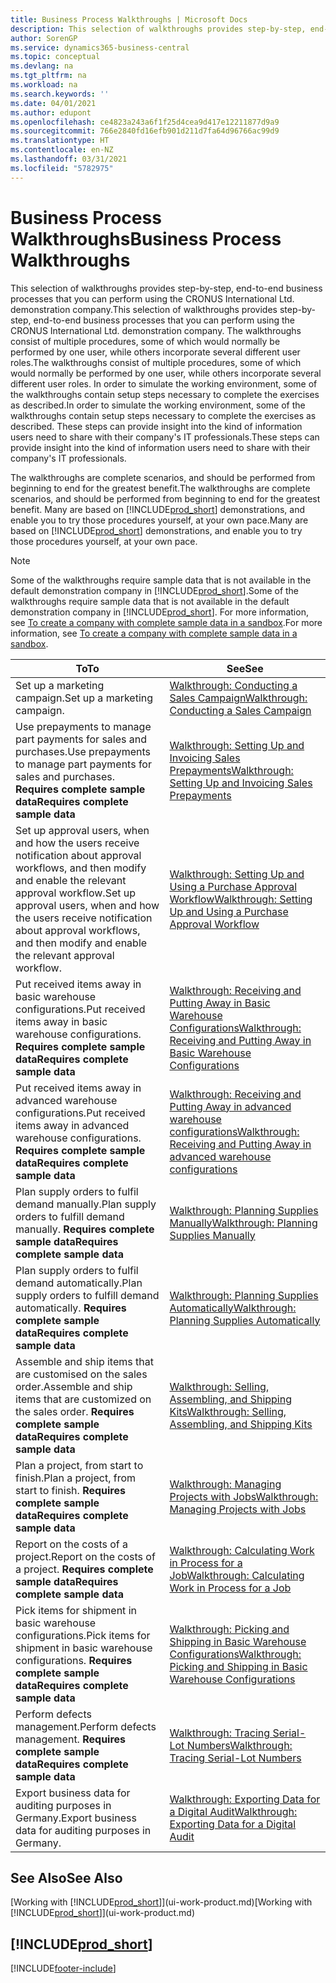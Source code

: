 ```yaml
---
title: Business Process Walkthroughs | Microsoft Docs
description: This selection of walkthroughs provides step-by-step, end-to-end business processes that you can perform using the CRONUS International Ltd. demonstration company.
author: SorenGP
ms.service: dynamics365-business-central
ms.topic: conceptual
ms.devlang: na
ms.tgt_pltfrm: na
ms.workload: na
ms.search.keywords: ''
ms.date: 04/01/2021
ms.author: edupont
ms.openlocfilehash: ce4823a243a6f1f25d4cea9d417e12211877d9a9
ms.sourcegitcommit: 766e2840fd16efb901d211d7fa64d96766ac99d9
ms.translationtype: HT
ms.contentlocale: en-NZ
ms.lasthandoff: 03/31/2021
ms.locfileid: "5782975"
---
```

# <a name="business-process-walkthroughs"></a><span data-ttu-id="65fd9-103">Business Process Walkthroughs</span><span class="sxs-lookup"><span data-stu-id="65fd9-103">Business Process Walkthroughs</span></span>

<span data-ttu-id="65fd9-104">This selection of walkthroughs provides step-by-step, end-to-end business processes that you can perform using the CRONUS International Ltd. demonstration company.</span><span class="sxs-lookup"><span data-stu-id="65fd9-104">This selection of walkthroughs provides step-by-step, end-to-end business processes that you can perform using the CRONUS International Ltd. demonstration company.</span></span> <span data-ttu-id="65fd9-105">The walkthroughs consist of multiple procedures, some of which would normally be performed by one user, while others incorporate several different user roles.</span><span class="sxs-lookup"><span data-stu-id="65fd9-105">The walkthroughs consist of multiple procedures, some of which would normally be performed by one user, while others incorporate several different user roles.</span></span> <span data-ttu-id="65fd9-106">In order to simulate the working environment, some of the walkthroughs contain setup steps necessary to complete the exercises as described.</span><span class="sxs-lookup"><span data-stu-id="65fd9-106">In order to simulate the working environment, some of the walkthroughs contain setup steps necessary to complete the exercises as described.</span></span> <span data-ttu-id="65fd9-107">These steps can provide insight into the kind of information users need to share with their company's IT professionals.</span><span class="sxs-lookup"><span data-stu-id="65fd9-107">These steps can provide insight into the kind of information users need to share with their company's IT professionals.</span></span>  

 <span data-ttu-id="65fd9-108">The walkthroughs are complete scenarios, and should be performed from beginning to end for the greatest benefit.</span><span class="sxs-lookup"><span data-stu-id="65fd9-108">The walkthroughs are complete scenarios, and should be performed from beginning to end for the greatest benefit.</span></span> <span data-ttu-id="65fd9-109">Many are based on [!INCLUDE[prod_short](includes/prod_short.md)] demonstrations, and enable you to try those procedures yourself, at your own pace.</span><span class="sxs-lookup"><span data-stu-id="65fd9-109">Many are based on [!INCLUDE[prod_short](includes/prod_short.md)] demonstrations, and enable you to try those procedures yourself, at your own pace.</span></span>  

> [!NOTE]
> <span data-ttu-id="65fd9-110">Some of the walkthroughs require sample data that is not available in the default demonstration company in [!INCLUDE[prod_short](includes/prod_short.md)].</span><span class="sxs-lookup"><span data-stu-id="65fd9-110">Some of the walkthroughs require sample data that is not available in the default demonstration company in [!INCLUDE[prod_short](includes/prod_short.md)].</span></span> <span data-ttu-id="65fd9-111">For more information, see [To create a company with complete sample data in a sandbox](across-how-create-sandbox-environment.md#to-create-a-company-with-complete-sample-data-in-a-sandbox).</span><span class="sxs-lookup"><span data-stu-id="65fd9-111">For more information, see [To create a company with complete sample data in a sandbox](across-how-create-sandbox-environment.md#to-create-a-company-with-complete-sample-data-in-a-sandbox).</span></span>

|<span data-ttu-id="65fd9-112">To</span><span class="sxs-lookup"><span data-stu-id="65fd9-112">To</span></span>|<span data-ttu-id="65fd9-113">See</span><span class="sxs-lookup"><span data-stu-id="65fd9-113">See</span></span>|  
|--------|---------|  
|<span data-ttu-id="65fd9-114">Set up a marketing campaign.</span><span class="sxs-lookup"><span data-stu-id="65fd9-114">Set up a marketing campaign.</span></span>|[<span data-ttu-id="65fd9-115">Walkthrough: Conducting a Sales Campaign</span><span class="sxs-lookup"><span data-stu-id="65fd9-115">Walkthrough: Conducting a Sales Campaign</span></span>](walkthrough-conducting-a-sales-campaign.md)|  
|<span data-ttu-id="65fd9-116">Use prepayments to manage part payments for sales and purchases.</span><span class="sxs-lookup"><span data-stu-id="65fd9-116">Use prepayments to manage part payments for sales and purchases.</span></span> <span data-ttu-id="65fd9-117">**Requires complete sample data**</span><span class="sxs-lookup"><span data-stu-id="65fd9-117">**Requires complete sample data**</span></span> |[<span data-ttu-id="65fd9-118">Walkthrough: Setting Up and Invoicing Sales Prepayments</span><span class="sxs-lookup"><span data-stu-id="65fd9-118">Walkthrough: Setting Up and Invoicing Sales Prepayments</span></span>](walkthrough-setting-up-and-invoicing-sales-prepayments.md)|  
|<span data-ttu-id="65fd9-119">Set up approval users, when and how the users receive notification about approval workflows, and then modify and enable the relevant approval workflow.</span><span class="sxs-lookup"><span data-stu-id="65fd9-119">Set up approval users, when and how the users receive notification about approval workflows, and then modify and enable the relevant approval workflow.</span></span>|[<span data-ttu-id="65fd9-120">Walkthrough: Setting Up and Using a Purchase Approval Workflow</span><span class="sxs-lookup"><span data-stu-id="65fd9-120">Walkthrough: Setting Up and Using a Purchase Approval Workflow</span></span>](walkthrough-setting-up-and-using-a-purchase-approval-workflow.md)|  
|<span data-ttu-id="65fd9-121">Put received items away in basic warehouse configurations.</span><span class="sxs-lookup"><span data-stu-id="65fd9-121">Put received items away in basic warehouse configurations.</span></span> <span data-ttu-id="65fd9-122">**Requires complete sample data**</span><span class="sxs-lookup"><span data-stu-id="65fd9-122">**Requires complete sample data**</span></span>|[<span data-ttu-id="65fd9-123">Walkthrough: Receiving and Putting Away in Basic Warehouse Configurations</span><span class="sxs-lookup"><span data-stu-id="65fd9-123">Walkthrough: Receiving and Putting Away in Basic Warehouse Configurations</span></span>](walkthrough-receiving-and-putting-away-in-basic-warehousing.md)|  
|<span data-ttu-id="65fd9-124">Put received items away in advanced warehouse configurations.</span><span class="sxs-lookup"><span data-stu-id="65fd9-124">Put received items away in advanced warehouse configurations.</span></span> <span data-ttu-id="65fd9-125">**Requires complete sample data**</span><span class="sxs-lookup"><span data-stu-id="65fd9-125">**Requires complete sample data**</span></span>|[<span data-ttu-id="65fd9-126">Walkthrough: Receiving and Putting Away in advanced warehouse configurations</span><span class="sxs-lookup"><span data-stu-id="65fd9-126">Walkthrough: Receiving and Putting Away in advanced warehouse configurations</span></span>](walkthrough-receiving-and-putting-away-in-advanced-warehousing.md)|  
|<span data-ttu-id="65fd9-127">Plan supply orders to fulfil demand manually.</span><span class="sxs-lookup"><span data-stu-id="65fd9-127">Plan supply orders to fulfill demand manually.</span></span> <span data-ttu-id="65fd9-128">**Requires complete sample data**</span><span class="sxs-lookup"><span data-stu-id="65fd9-128">**Requires complete sample data**</span></span>|[<span data-ttu-id="65fd9-129">Walkthrough: Planning Supplies Manually</span><span class="sxs-lookup"><span data-stu-id="65fd9-129">Walkthrough: Planning Supplies Manually</span></span>](walkthrough-planning-supplies-manually.md)|  
|<span data-ttu-id="65fd9-130">Plan supply orders to fulfil demand automatically.</span><span class="sxs-lookup"><span data-stu-id="65fd9-130">Plan supply orders to fulfill demand automatically.</span></span> <span data-ttu-id="65fd9-131">**Requires complete sample data**</span><span class="sxs-lookup"><span data-stu-id="65fd9-131">**Requires complete sample data**</span></span>|[<span data-ttu-id="65fd9-132">Walkthrough: Planning Supplies Automatically</span><span class="sxs-lookup"><span data-stu-id="65fd9-132">Walkthrough: Planning Supplies Automatically</span></span>](walkthrough-planning-supplies-automatically.md)|  
|<span data-ttu-id="65fd9-133">Assemble and ship items that are customised on the sales order.</span><span class="sxs-lookup"><span data-stu-id="65fd9-133">Assemble and ship items that are customized on the sales order.</span></span> <span data-ttu-id="65fd9-134">**Requires complete sample data**</span><span class="sxs-lookup"><span data-stu-id="65fd9-134">**Requires complete sample data**</span></span>|[<span data-ttu-id="65fd9-135">Walkthrough: Selling, Assembling, and Shipping Kits</span><span class="sxs-lookup"><span data-stu-id="65fd9-135">Walkthrough: Selling, Assembling, and Shipping Kits</span></span>](walkthrough-selling-assembling-and-shipping-kits.md)|  
|<span data-ttu-id="65fd9-136">Plan a project, from start to finish.</span><span class="sxs-lookup"><span data-stu-id="65fd9-136">Plan a project, from start to finish.</span></span> <span data-ttu-id="65fd9-137">**Requires complete sample data**</span><span class="sxs-lookup"><span data-stu-id="65fd9-137">**Requires complete sample data**</span></span>|[<span data-ttu-id="65fd9-138">Walkthrough: Managing Projects with Jobs</span><span class="sxs-lookup"><span data-stu-id="65fd9-138">Walkthrough: Managing Projects with Jobs</span></span>](walkthrough-managing-projects-with-jobs.md)|  
|<span data-ttu-id="65fd9-139">Report on the costs of a project.</span><span class="sxs-lookup"><span data-stu-id="65fd9-139">Report on the costs of a project.</span></span> <span data-ttu-id="65fd9-140">**Requires complete sample data**</span><span class="sxs-lookup"><span data-stu-id="65fd9-140">**Requires complete sample data**</span></span>|[<span data-ttu-id="65fd9-141">Walkthrough: Calculating Work in Process for a Job</span><span class="sxs-lookup"><span data-stu-id="65fd9-141">Walkthrough: Calculating Work in Process for a Job</span></span>](walkthrough-calculating-work-in-process-for-a-job.md)|  
|<span data-ttu-id="65fd9-142">Pick items for shipment in basic warehouse configurations.</span><span class="sxs-lookup"><span data-stu-id="65fd9-142">Pick items for shipment in basic warehouse configurations.</span></span> <span data-ttu-id="65fd9-143">**Requires complete sample data**</span><span class="sxs-lookup"><span data-stu-id="65fd9-143">**Requires complete sample data**</span></span>|[<span data-ttu-id="65fd9-144">Walkthrough: Picking and Shipping in Basic Warehouse Configurations</span><span class="sxs-lookup"><span data-stu-id="65fd9-144">Walkthrough: Picking and Shipping in Basic Warehouse Configurations</span></span>](walkthrough-picking-and-shipping-in-basic-warehousing.md)|  
|<span data-ttu-id="65fd9-145">Perform defects management.</span><span class="sxs-lookup"><span data-stu-id="65fd9-145">Perform defects management.</span></span> <span data-ttu-id="65fd9-146">**Requires complete sample data**</span><span class="sxs-lookup"><span data-stu-id="65fd9-146">**Requires complete sample data**</span></span>|[<span data-ttu-id="65fd9-147">Walkthrough: Tracing Serial-Lot Numbers</span><span class="sxs-lookup"><span data-stu-id="65fd9-147">Walkthrough: Tracing Serial-Lot Numbers</span></span>](walkthrough-tracing-serial-lot-numbers.md)|
|<span data-ttu-id="65fd9-148">Export business data for auditing purposes in Germany.</span><span class="sxs-lookup"><span data-stu-id="65fd9-148">Export business data for auditing purposes in Germany.</span></span>|[<span data-ttu-id="65fd9-149">Walkthrough: Exporting Data for a Digital Audit</span><span class="sxs-lookup"><span data-stu-id="65fd9-149">Walkthrough: Exporting Data for a Digital Audit</span></span>](LocalFunctionality/Germany/walkthrough-exporting-data-for-a-digital-audit.md)|

## <a name="see-also"></a><span data-ttu-id="65fd9-150">See Also</span><span class="sxs-lookup"><span data-stu-id="65fd9-150">See Also</span></span>

<span data-ttu-id="65fd9-151">[Working with [!INCLUDE[prod_short](includes/prod_short.md)]](ui-work-product.md)</span><span class="sxs-lookup"><span data-stu-id="65fd9-151">[Working with [!INCLUDE[prod_short](includes/prod_short.md)]](ui-work-product.md)</span></span>  

## [!INCLUDE[prod_short](includes/free_trial_md.md)]  


[!INCLUDE[footer-include](includes/footer-banner.md)]
